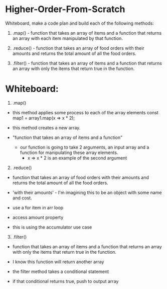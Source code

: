 # Higher-Order-From-Scratch

Whiteboard, make a code plan and build each of the following methods:

1. .map() - function that takes an array of items and a function that returns an array with each item manipulated by that function.

2. .reduce() - function that takes an array of food orders with their amounts and returns the total amount of all the food orders.

3. .filter() - function that takes an array of items and a function that returns an array with only the items that return true in the function.

# Whiteboard:

1. .map()

- this method applies some process to each of the array elements
  const map1 = array1.map(x => x \* 2);
- this method creates a new array.

- "function that takes an array of items and a function"
  - our function is going to take 2 arguments, an input array and a function for manipulating these array elements.
    - x => x \* 2 is an example of the second argument

2. .reduce()

- function that takes an array of food orders with their amounts and returns the total amount of all the food orders.

- 'with their amounts' - I'm imagining this to be an object with some name and cost.

- use a for item in arr loop
- access amount property
- this is using the accumulator use case

3. .filter()

- function that takes an array of items and a function that returns an array with only the items that return true in the function.

- I know this function will return another array
- the filter method takes a conditional statement
- if that conditional returns true, push to output array
